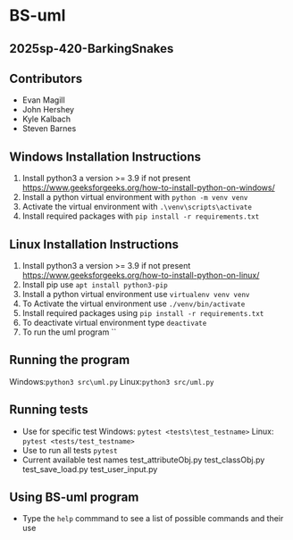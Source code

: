 # BS-uml
## 2025sp-420-BarkingSnakes 
## Contributors
- Evan Magill
- John Hershey
- Kyle Kalbach
- Steven Barnes

## Windows Installation Instructions
1. Install python3 a version >= 3.9 if not present https://www.geeksforgeeks.org/how-to-install-python-on-windows/
2. Install a python virtual environment with `python -m venv venv`
3. Activate the virtual environment with `.\venv\scripts\activate`
4. Install required packages with `pip install -r requirements.txt`

## Linux Installation Instructions
1. Install python3 a version >= 3.9 if not present https://www.geeksforgeeks.org/how-to-install-python-on-linux/
2. Install pip use `apt install python3-pip`
3. Install a python virtual environment use `virtualenv venv venv`
4. To Activate the virtual environment use `./venv/bin/activate`
5. Install required packages using `pip install -r requirements.txt`
6. To deactivate virtual environment type `deactivate`
7. To run the uml program ``

## Running the program
   Windows:`python3 src\uml.py`
   Linux:`python3 src/uml.py`

## Running tests
- Use for specific test 
   Windows: `pytest <tests\test_testname>` 
   Linux: `pytest <tests/test_testname>`
- Use to run all tests `pytest`
- Current available test names 
  test_attributeObj.py
  test_classObj.py
  test_save_load.py
  test_user_input.py

## Using BS-uml program
- Type the `help` commmand to see a list of possible commands and their use